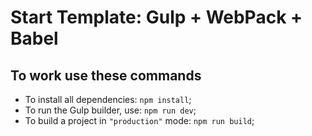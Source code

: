 # Start Template: Gulp + WebPack + Babel

## To work use these commands

- To install all dependencies: `npm install`;
- To run the Gulp builder, use: `npm run dev`;
- To build a project in `"production"` mode: `npm run build`;
